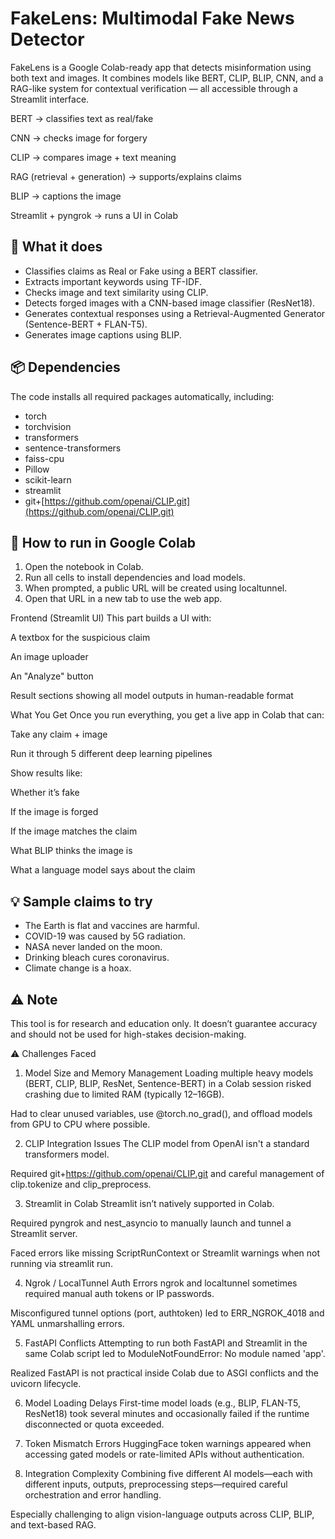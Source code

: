 # FakeLens: Multimodal Fake News Detector

FakeLens is a Google Colab-ready app that detects misinformation using both text and images. It combines models like BERT, CLIP, BLIP, CNN, and a RAG-like system for contextual verification — all accessible through a Streamlit interface.

BERT → classifies text as real/fake

CNN → checks image for forgery

CLIP → compares image + text meaning

RAG (retrieval + generation) → supports/explains claims

BLIP → captions the image

Streamlit + pyngrok → runs a UI in Colab

## 🔧 What it does

* Classifies claims as Real or Fake using a BERT classifier.
* Extracts important keywords using TF-IDF.
* Checks image and text similarity using CLIP.
* Detects forged images with a CNN-based image classifier (ResNet18).
* Generates contextual responses using a Retrieval-Augmented Generator (Sentence-BERT + FLAN-T5).
* Generates image captions using BLIP.

## 📦 Dependencies

The code installs all required packages automatically, including:

* torch
* torchvision
* transformers
* sentence-transformers
* faiss-cpu
* Pillow
* scikit-learn
* streamlit
* git+[https://github.com/openai/CLIP.git](https://github.com/openai/CLIP.git)

## 🚀 How to run in Google Colab

1. Open the notebook in Colab.
2. Run all cells to install dependencies and load models.
3. When prompted, a public URL will be created using localtunnel.
4. Open that URL in a new tab to use the web app.

Frontend (Streamlit UI)
This part builds a UI with:

A textbox for the suspicious claim

An image uploader

An "Analyze" button

Result sections showing all model outputs in human-readable format

What You Get
Once you run everything, you get a live app in Colab that can:

Take any claim + image

Run it through 5 different deep learning pipelines

Show results like:

Whether it’s fake

If the image is forged

If the image matches the claim 

What BLIP thinks the image is

What a language model says about the claim

## 💡 Sample claims to try

* The Earth is flat and vaccines are harmful.
* COVID-19 was caused by 5G radiation.
* NASA never landed on the moon.
* Drinking bleach cures coronavirus.
* Climate change is a hoax.

## ⚠️ Note

This tool is for research and education only. It doesn’t guarantee accuracy and should not be used for high-stakes decision-making.

⚠️ Challenges Faced
1. Model Size and Memory Management
Loading multiple heavy models (BERT, CLIP, BLIP, ResNet, Sentence-BERT) in a Colab session risked crashing due to limited RAM (typically 12–16GB).

Had to clear unused variables, use @torch.no_grad(), and offload models from GPU to CPU where possible.

2. CLIP Integration Issues
The CLIP model from OpenAI isn't a standard transformers model.

Required git+https://github.com/openai/CLIP.git and careful management of clip.tokenize and clip_preprocess.

3. Streamlit in Colab
Streamlit isn’t natively supported in Colab.

Required pyngrok and nest_asyncio to manually launch and tunnel a Streamlit server.

Faced errors like missing ScriptRunContext or Streamlit warnings when not running via streamlit run.

4. Ngrok / LocalTunnel Auth Errors
ngrok and localtunnel sometimes required manual auth tokens or IP passwords.

Misconfigured tunnel options (port, authtoken) led to ERR_NGROK_4018 and YAML unmarshalling errors.

5. FastAPI Conflicts
Attempting to run both FastAPI and Streamlit in the same Colab script led to ModuleNotFoundError: No module named 'app'.

Realized FastAPI is not practical inside Colab due to ASGI conflicts and the uvicorn lifecycle.

6. Model Loading Delays
First-time model loads (e.g., BLIP, FLAN-T5, ResNet18) took several minutes and occasionally failed if the runtime disconnected or quota exceeded.

7. Token Mismatch Errors
HuggingFace token warnings appeared when accessing gated models or rate-limited APIs without authentication.

8. Integration Complexity
Combining five different AI models—each with different inputs, outputs, preprocessing steps—required careful orchestration and error handling.

Especially challenging to align vision-language outputs across CLIP, BLIP, and text-based RAG.


